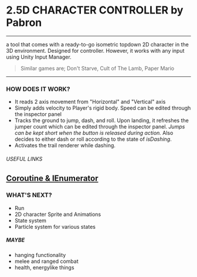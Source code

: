 # 2.5D CHARACTER CONTROLLER by Pabron
***
a tool that comes with a ready-to-go isometric topdown 2D character in the 3D environment. Designed for controller. However, it works with any input using Unity Input Manager.
> Similar games are; Don't Starve, Cult of The Lamb, Paper Mario
---
### HOW DOES IT WORK?
* It reads 2 axis movement from "Horizontal" and "Vertical" axis
* Simply adds velocity to Player's rigid body. Speed can be edited through the inspector panel
* Tracks the ground to jump, dash, and roll. Upon landing, it refreshes the jumper count which can be edited through the inspector panel. _Jumps can be kept short when the button is released during action._ Also decides to either dash or roll according to the state of _isDashing_.
* Activates the trail renderer while dashing.

###### USEFUL LINKS
[Coroutine & IEnumerator](https://docs.unity3d.com/ScriptReference/MonoBehaviour.StartCoroutine.html "Unity Documentation")
---
### WHAT'S NEXT?
* Run
* 2D character Sprite and Animations
* State system
* Particle system for various states

##### MAYBE
* hanging functionality
* melee and ranged combat
* health, energylike things
